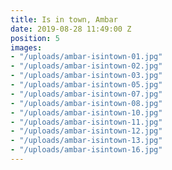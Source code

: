 ```yaml
---
title: Is in town, Ambar
date: 2019-08-28 11:49:00 Z
position: 5
images:
- "/uploads/ambar-isintown-01.jpg"
- "/uploads/ambar-isintown-02.jpg"
- "/uploads/ambar-isintown-03.jpg"
- "/uploads/ambar-isintown-05.jpg"
- "/uploads/ambar-isintown-07.jpg"
- "/uploads/ambar-isintown-08.jpg"
- "/uploads/ambar-isintown-10.jpg"
- "/uploads/ambar-isintown-11.jpg"
- "/uploads/ambar-isintown-12.jpg"
- "/uploads/ambar-isintown-13.jpg"
- "/uploads/ambar-isintown-16.jpg"
---
```


